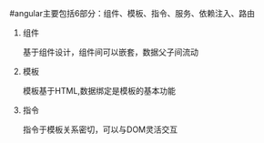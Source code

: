 #angular主要包括6部分：组件、模板、指令、服务、依赖注入、路由
1. 组件
    
    基于组件设计，组件间可以嵌套，数据父子间流动

2. 模板
     
     模板基于HTML,数据绑定是模板的基本功能
     
3. 指令

     指令于模板关系密切，可以与DOM灵活交互